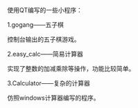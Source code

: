 使用QT编写的一些小程序：

1.gogang——五子棋

  控制台输出的五子棋游戏。
  
2.easy_calc——简易计算器

  实现了整数的加减乘除等操作，功能比较简单。
  
3.Calculator——复杂的计算器

  仿照windows计算器编写的程序。
  
